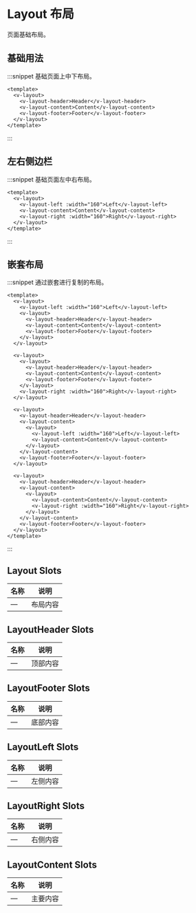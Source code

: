 # Layout 布局

页面基础布局。

## 基础用法

:::snippet 基础页面上中下布局。

```vue
<template>
  <v-layout>
    <v-layout-header>Header</v-layout-header>
    <v-layout-content>Content</v-layout-content>
    <v-layout-footer>Footer</v-layout-footer>
  </v-layout>
</template>
```

:::

## 左右侧边栏

:::snippet 基础页面左中右布局。

```vue
<template>
  <v-layout>
    <v-layout-left :width="160">Left</v-layout-left>
    <v-layout-content>Content</v-layout-content>
    <v-layout-right :width="160">Right</v-layout-right>
  </v-layout>
</template>
```

:::

## 嵌套布局

:::snippet 通过嵌套进行复制的布局。

```vue
<template>
  <v-layout>
    <v-layout-left :width="160">Left</v-layout-left>
    <v-layout>
      <v-layout-header>Header</v-layout-header>
      <v-layout-content>Content</v-layout-content>
      <v-layout-footer>Footer</v-layout-footer>
    </v-layout>
  </v-layout>

  <v-layout>
    <v-layout>
      <v-layout-header>Header</v-layout-header>
      <v-layout-content>Content</v-layout-content>
      <v-layout-footer>Footer</v-layout-footer>
    </v-layout>
    <v-layout-right :width="160">Right</v-layout-right>
  </v-layout>

  <v-layout>
    <v-layout-header>Header</v-layout-header>
    <v-layout-content>
      <v-layout>
        <v-layout-left :width="160">Left</v-layout-left>
        <v-layout-content>Content</v-layout-content>
      </v-layout>
    </v-layout-content>
    <v-layout-footer>Footer</v-layout-footer>
  </v-layout>

  <v-layout>
    <v-layout-header>Header</v-layout-header>
    <v-layout-content>
      <v-layout>
        <v-layout-content>Content</v-layout-content>
        <v-layout-right :width="160">Right</v-layout-right>
      </v-layout>
    </v-layout-content>
    <v-layout-footer>Footer</v-layout-footer>
  </v-layout>
</template>
```

:::

## Layout Slots

| 名称 | 说明     |
| ---- | -------- |
| —    | 布局内容 |

## LayoutHeader Slots

| 名称 | 说明     |
| ---- | -------- |
| —    | 顶部内容 |

## LayoutFooter Slots

| 名称 | 说明     |
| ---- | -------- |
| —    | 底部内容 |

## LayoutLeft Slots

| 名称 | 说明     |
| ---- | -------- |
| —    | 左侧内容 |

## LayoutRight Slots

| 名称 | 说明     |
| ---- | -------- |
| —    | 右侧内容 |

## LayoutContent Slots

| 名称 | 说明     |
| ---- | -------- |
| —    | 主要内容 |
